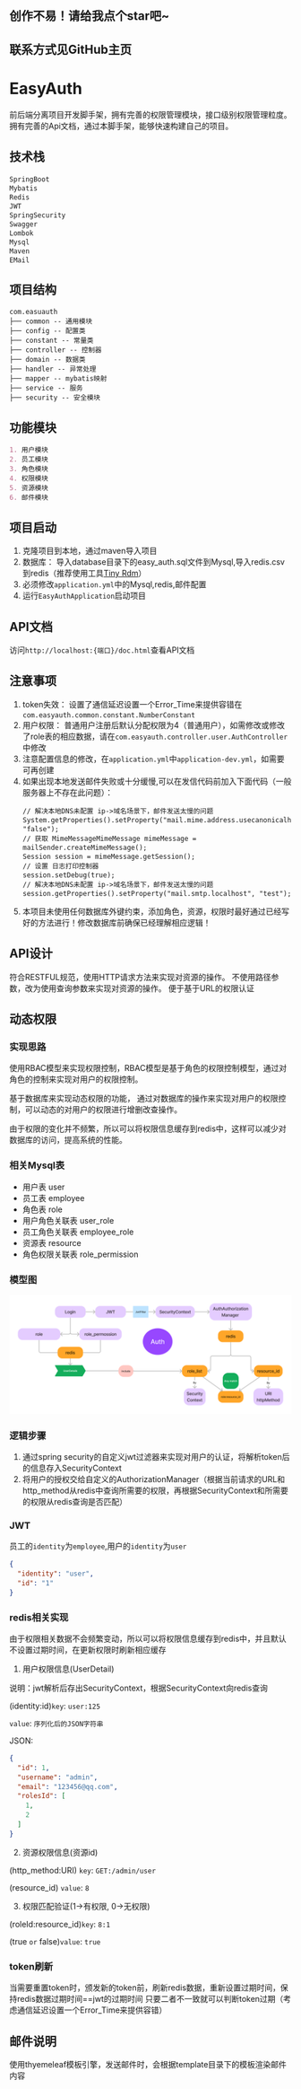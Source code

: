 ## 创作不易！请给我点个star吧~

## 联系方式见GitHub主页

# EasyAuth

前后端分离项目开发脚手架，拥有完善的权限管理模块，接口级别权限管理粒度。
拥有完善的Api文档，通过本脚手架，能够快速构建自己的项目。

## 技术栈

    SpringBoot
    Mybatis
    Redis
    JWT
    SpringSecurity
    Swagger
    Lombok
    Mysql
    Maven
    EMail

## 项目结构

    com.easuauth
    ├── common -- 通用模块
    ├── config -- 配置类
    ├── constant -- 常量类
    ├── controller -- 控制器
    ├── domain -- 数据类
    ├── handler -- 异常处理
    ├── mapper -- mybatis映射
    ├── service -- 服务
    ├── security -- 安全模块

## 功能模块

```markdown
1. 用户模块
2. 员工模块
3. 角色模块
4. 权限模块
5. 资源模块
6. 邮件模块
```

## 项目启动

1. 克隆项目到本地，通过maven导入项目
2. 数据库：
   导入database目录下的easy_auth.sql文件到Mysql,导入redis.csv到redis（推荐使用工具[Tiny Rdm](https://github.com/tiny-craft/tiny-rdm)）
3. 必须修改`application.yml`中的Mysql,redis,邮件配置
4. 运行`EasyAuthApplication`启动项目

## API文档

访问`http://localhost:{端口}/doc.html`查看API文档

## 注意事项

1. token失效：
   设置了通信延迟设置一个Error_Time来提供容错在`com.easyauth.common.constant.NumberConstant`
2. 用户权限：
   普通用户注册后默认分配权限为4（普通用户），如需修改或修改了role表的相应数据，请在`com.easyauth.controller.user.AuthController`
   中修改
3. 注意配置信息的修改，在`application.yml`中`application-dev.yml`，如需要可再创建
4. 如果出现本地发送邮件失败或十分缓慢,可以在发信代码前加入下面代码（一般服务器上不存在此问题）：
   ```
   // 解决本地DNS未配置 ip->域名场景下，邮件发送太慢的问题  
   System.getProperties().setProperty("mail.mime.address.usecanonicalhostname", "false");  
   // 获取 MimeMessageMimeMessage mimeMessage = mailSender.createMimeMessage();  
   Session session = mimeMessage.getSession();  
   // 设置 日志打印控制器  
   session.setDebug(true);  
   // 解决本地DNS未配置 ip->域名场景下，邮件发送太慢的问题
   session.getProperties().setProperty("mail.smtp.localhost", "test");
   ```
5. 本项目未使用任何数据库外键约束，添加角色，资源，权限时最好通过已经写好的方法进行！修改数据库前确保已经理解相应逻辑！

## API设计

符合RESTFUL规范，使用HTTP请求方法来实现对资源的操作。
不使用路径参数，改为使用查询参数来实现对资源的操作。
便于基于URL的权限认证

## 动态权限

### 实现思路

使用RBAC模型来实现权限控制，RBAC模型是基于角色的权限控制模型，通过对角色的控制来实现对用户的权限控制。

基于数据库来实现动态权限的功能， 通过对数据库的操作来实现对用户的权限控制，可以动态的对用户的权限进行增删改查操作。

由于权限的变化并不频繁，所以可以将权限信息缓存到redis中，这样可以减少对数据库的访问，提高系统的性能。

### 相关Mysql表

- 用户表 user
- 员工表 employee
- 角色表 role
- 用户角色关联表 user_role
- 员工角色关联表 employee_role
- 资源表 resource
- 角色权限关联表 role_permission

### 模型图

![](./docs/img/RBAC_model.png)

### 逻辑步骤

1. 通过spring security的自定义jwt过滤器来实现对用户的认证，将解析token后的信息存入SecurityContext
2. 将用户的授权交给自定义的AuthorizationManager（根据当前请求的URL和http_method从redis中查询所需要的权限，再根据SecurityContext和所需要的权限从redis查询是否匹配）

### JWT

员工的`identity`为`employee`,用户的`identity`为`user`

```json
{
  "identity": "user",
  "id": "1"
}
```

### redis相关实现

由于权限相关数据不会频繁变动，所以可以将权限信息缓存到redis中，并且默认不设置过期时间，在更新权限时刷新相应缓存

1. 用户权限信息(UserDetail)

说明：jwt解析后存出SecurityContext，根据SecurityContext向redis查询

(identity:id)`key`: `user:125`

`value`: `序列化后的JSON字符串`

JSON:

```json
{
  "id": 1,
  "username": "admin",
  "email": "123456@qq.com",
  "rolesId": [
    1,
    2
  ]
}
```

2. 资源权限信息(资源id)

(http_method:URI)
`key`: `GET:/admin/user`

(resource_id)
`value`: `8`

3. 权限匹配验证(1->有权限, 0->无权限)

(roleId:resource_id)`key`: `8:1`

(true `or` false)`value`: `true`

### token刷新

当需要重置token时，颁发新的token前，刷新redis数据，重新设置过期时间，保持redis数据过期时间==jwt的过期时间
只要二者不一致就可以判断token过期（考虑通信延迟设置一个Error_Time来提供容错）

## 邮件说明

使用thyemeleaf模板引擎，发送邮件时，会根据template目录下的模板渲染邮件内容
